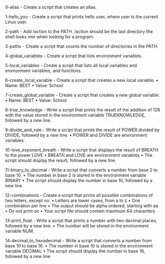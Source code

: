 0-alias - Create a script that creates an alias.

1-hello_you - Create a script that prints hello user, where user is the current Linux user.

2-path - Add /action to the PATH. /action should be the last directory the shell looks into when looking for a program.

3-paths - Create a script that counts the number of directories in the PATH.

4-global_variables - Create a script that lists environment variables.

5-local_variables - Create a script that lists all local variables and environment variables, and functions.

6-create_local_variable - Create a script that creates a new local variable.
       • Name: BEST
       • Value: School

7-create_global_variable - Create a script that creates a new global variable.
       • Name: BEST
       • Value: School

8-true_knowledge - Write a script that prints the result of the addition of 128 with the value stored in the environment variable TRUEKNOWLEDGE, followed by a new line.

9-divide_and_rule - Write a script that prints the result of POWER divided by DIVIDE, followed by a new line.
      • POWER and DIVIDE are environment variables

10-love_exponent_breath - Write a script that displays the result of BREATH to the power LOVE
	• BREATH and LOVE are environment variables
	• The script should display the result, followed by a new line

11-binary_to_decimal - Write a script that converts a number from base 2 to base 10.
      	• The number in base 2 is stored in the environment variable BINARY
      	• The script should display the number in base 10, followed by a new line

12-combinations - Create a script that prints all possible combinations of two letters, except oo.
	• Letters are lower cases, from a to z
	• One combination per line
	• The output should be alpha ordered, starting with aa
	• Do not print oo
	• Your script file should contain maximum 64 characters

13-print_float - Write a script that prints a number with two decimal places, followed by a new line.
	 • The number will be stored in the environment variable NUM.

14-decimal_to_hexadecimal - Write a script that converts a number from base 10 to base 16.
      • The number in base 10 is stored in the environment variable DECIMAL
      • The script should display the number in base 16, followed by a new line